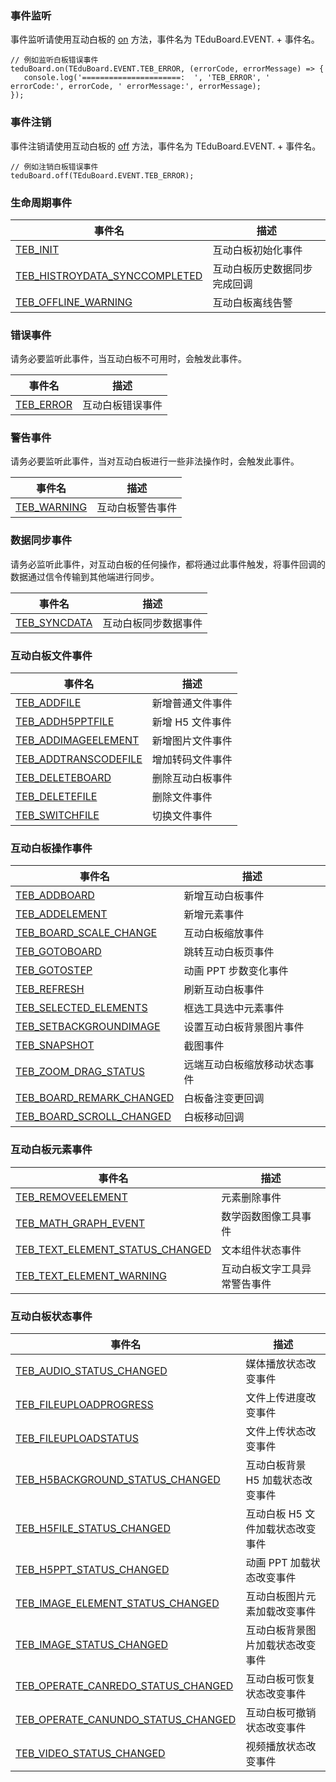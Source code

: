 ### 事件监听
事件监听请使用互动白板的 [on](https://doc.qcloudtiw.com/web/TEduBoard.html#on) 方法，事件名为 TEduBoard.EVENT. + 事件名。

```
// 例如监听白板错误事件
teduBoard.on(TEduBoard.EVENT.TEB_ERROR, (errorCode, errorMessage) => {
   console.log('======================:  ', 'TEB_ERROR', ' errorCode:', errorCode, ' errorMessage:', errorMessage);
});
```

### 事件注销

事件注销请使用互动白板的 [off](https://doc.qcloudtiw.com/web/TEduBoard.html#off) 方法，事件名为 TEduBoard.EVENT. + 事件名。

```
// 例如注销白板错误事件
teduBoard.off(TEduBoard.EVENT.TEB_ERROR);
```

### 生命周期事件

| 事件名 | 描述 |
| --- | --- |
| [TEB_INIT](https://doc.qcloudtiw.com/web/TEduBoard.html#.event:TEB_INIT) | 互动白板初始化事件  |
| [TEB_HISTROYDATA_SYNCCOMPLETED](https://doc.qcloudtiw.com/web/TEduBoard.html#.event:TEB_HISTROYDATA_SYNCCOMPLETED) | 互动白板历史数据同步完成回调  |
| [TEB_OFFLINE_WARNING](https://doc.qcloudtiw.com/web/TEduBoard.html#.event:TEB_OFFLINE_WARNING) | 互动白板离线告警  |

### 错误事件

请务必要监听此事件，当互动白板不可用时，会触发此事件。

| 事件名 | 描述 |
| --- | --- |
| [TEB_ERROR](https://doc.qcloudtiw.com/web/TEduBoard.html#.event:TEB_ERROR) | 互动白板错误事件  |


### 警告事件

请务必要监听此事件，当对互动白板进行一些非法操作时，会触发此事件。

| 事件名 | 描述 |
| --- | --- |
| [TEB_WARNING](https://doc.qcloudtiw.com/web/TEduBoard.html#.event:TEB_WARNING) | 互动白板警告事件  |

### 数据同步事件

请务必监听此事件，对互动白板的任何操作，都将通过此事件触发，将事件回调的数据通过信令传输到其他端进行同步。

| 事件名 | 描述 |
| --- | --- |
| [TEB_SYNCDATA](https://doc.qcloudtiw.com/web/TEduBoard.html#.event:TEB_SYNCDATA) | 互动白板同步数据事件  |

### 互动白板文件事件

| 事件名 | 描述 |
| --- | --- |
| [TEB_ADDFILE](https://doc.qcloudtiw.com/web/TEduBoard.html#.event:TEB_ADDFILE) | 新增普通文件事件  |
| [TEB_ADDH5PPTFILE](https://doc.qcloudtiw.com/web/TEduBoard.html#.event:TEB_ADDH5PPTFILE) | 新增 H5 文件事件  |
| [TEB_ADDIMAGEELEMENT](https://doc.qcloudtiw.com/web/TEduBoard.html#.event:TEB_ADDIMAGEELEMENT) | 新增图片文件事件  |
| [TEB_ADDTRANSCODEFILE](https://doc.qcloudtiw.com/web/TEduBoard.html#.event:TEB_ADDTRANSCODEFILE) | 增加转码文件事件  |
| [TEB_DELETEBOARD](https://doc.qcloudtiw.com/web/TEduBoard.html#.event:TEB_DELETEBOARD) | 删除互动白板事件  |
| [TEB_DELETEFILE](https://doc.qcloudtiw.com/web/TEduBoard.html#.event:TEB_DELETEFILE) | 删除文件事件  |
| [TEB_SWITCHFILE](https://doc.qcloudtiw.com/web/TEduBoard.html#.event:TEB_SWITCHFILE) | 切换文件事件  |

### 互动白板操作事件

| 事件名 | 描述 |
| --- | --- |
| [TEB_ADDBOARD](https://doc.qcloudtiw.com/web/TEduBoard.html#.event:TEB_ADDBOARD) | 新增互动白板事件  |
| [TEB_ADDELEMENT](https://doc.qcloudtiw.com/web/TEduBoard.html#.event:TEB_ADDELEMENT) | 新增元素事件  |
| [TEB_BOARD_SCALE_CHANGE](https://doc.qcloudtiw.com/web/TEduBoard.html#.event:TEB_BOARD_SCALE_CHANGE) | 互动白板缩放事件  |
| [TEB_GOTOBOARD](https://doc.qcloudtiw.com/web/TEduBoard.html#.event:TEB_GOTOBOARD) | 跳转互动白板页事件  |
| [TEB_GOTOSTEP](https://doc.qcloudtiw.com/web/TEduBoard.html#.event:TEB_GOTOSTEP) | 动画 PPT 步数变化事件  |
| [TEB_REFRESH](https://doc.qcloudtiw.com/web/TEduBoard.html#.event:TEB_REFRESH) | 刷新互动白板事件  |
| [TEB_SELECTED_ELEMENTS](https://doc.qcloudtiw.com/web/TEduBoard.html#.event:TEB_SELECTED_ELEMENTS) | 框选工具选中元素事件  |
| [TEB_SETBACKGROUNDIMAGE](https://doc.qcloudtiw.com/web/TEduBoard.html#.event:TEB_SETBACKGROUNDIMAGE) | 设置互动白板背景图片事件  |
| [TEB_SNAPSHOT](https://doc.qcloudtiw.com/web/TEduBoard.html#.event:TEB_SNAPSHOT) | 截图事件  |
| [TEB_ZOOM_DRAG_STATUS](https://doc.qcloudtiw.com/web/TEduBoard.html#.event:TEB_ZOOM_DRAG_STATUS) | 远端互动白板缩放移动状态事件  |
| [TEB_BOARD_REMARK_CHANGED](https://doc.qcloudtiw.com/web/TEduBoard.html#.event:TEB_BOARD_REMARK_CHANGED) | 白板备注变更回调 |
| [TEB_BOARD_SCROLL_CHANGED](https://doc.qcloudtiw.com/web/TEduBoard.html#.event:TEB_BOARD_SCROLL_CHANGED) | 白板移动回调 |

### 互动白板元素事件

| 事件名 | 描述 |
| --- | --- |
| [TEB_REMOVEELEMENT](https://doc.qcloudtiw.com/web/TEduBoard.html#.event:TEB_REMOVEELEMENT) | 元素删除事件  |
| [TEB_MATH_GRAPH_EVENT](https://doc.qcloudtiw.com/web/TEduBoard.html#.event:TEB_MATH_GRAPH_EVENT) | 数学函数图像工具事件  |
| [TEB_TEXT_ELEMENT_STATUS_CHANGED](https://doc.qcloudtiw.com/web/TEduBoard.html#.event:TEB_TEXT_ELEMENT_STATUS_CHANGED) | 文本组件状态事件  |
| [TEB_TEXT_ELEMENT_WARNING](https://doc.qcloudtiw.com/web/TEduBoard.html#.event:TEB_TEXT_ELEMENT_WARNING) | 互动白板文字工具异常警告事件  |

### 互动白板状态事件

| 事件名 | 描述 |
| --- | --- |
| [TEB_AUDIO_STATUS_CHANGED](https://doc.qcloudtiw.com/web/TEduBoard.html#.event:TEB_AUDIO_STATUS_CHANGED) | 媒体播放状态改变事件  |
| [TEB_FILEUPLOADPROGRESS](https://doc.qcloudtiw.com/web/TEduBoard.html#.event:TEB_FILEUPLOADPROGRESS) | 文件上传进度改变事件  |
| [TEB_FILEUPLOADSTATUS](https://doc.qcloudtiw.com/web/TEduBoard.html#.event:TEB_FILEUPLOADSTATUS) | 文件上传状态改变事件  |
| [TEB_H5BACKGROUND_STATUS_CHANGED](https://doc.qcloudtiw.com/web/TEduBoard.html#.event:TEB_H5BACKGROUND_STATUS_CHANGED) | 互动白板背景 H5 加载状态改变事件  |
| [TEB_H5FILE_STATUS_CHANGED](https://doc.qcloudtiw.com/web/TEduBoard.html#.event:TEB_H5FILE_STATUS_CHANGED) | 互动白板 H5 文件加载状态改变事件  |
| [TEB_H5PPT_STATUS_CHANGED](https://doc.qcloudtiw.com/web/TEduBoard.html#.event:TEB_H5PPT_STATUS_CHANGED) | 动画 PPT 加载状态改变事件  |
| [TEB_IMAGE_ELEMENT_STATUS_CHANGED](https://doc.qcloudtiw.com/web/TEduBoard.html#.event:TEB_IMAGE_ELEMENT_STATUS_CHANGED) | 互动白板图片元素加载改变事件  |
| [TEB_IMAGE_STATUS_CHANGED](https://doc.qcloudtiw.com/web/TEduBoard.html#.event:TEB_IMAGE_STATUS_CHANGED) | 互动白板背景图片加载状态改变事件  |
| [TEB_OPERATE_CANREDO_STATUS_CHANGED](https://doc.qcloudtiw.com/web/TEduBoard.html#.event:TEB_OPERATE_CANREDO_STATUS_CHANGED) | 互动白板可恢复状态改变事件  |
| [TEB_OPERATE_CANUNDO_STATUS_CHANGED](https://doc.qcloudtiw.com/web/TEduBoard.html#.event:TEB_OPERATE_CANUNDO_STATUS_CHANGED) | 互动白板可撤销状态改变事件  |
| [TEB_VIDEO_STATUS_CHANGED](https://doc.qcloudtiw.com/web/TEduBoard.html#.event:TEB_VIDEO_STATUS_CHANGED) | 视频播放状态改变事件  |
